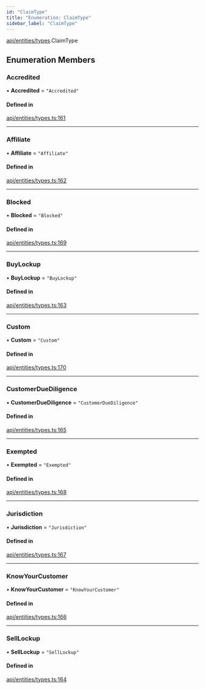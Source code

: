 ```yaml
---
id: "ClaimType"
title: "Enumeration: ClaimType"
sidebar_label: "ClaimType"
---
```


[api/entities/types](../../../../../modules/API/Entities/Types/Types.md).ClaimType

## Enumeration Members

### Accredited

• **Accredited** = ``"Accredited"``

#### Defined in

[api/entities/types.ts:161](https://github.com/PolymeshAssociation/polymesh-sdk/blob/8a9158669/src/api/entities/types.ts#L161)

___

### Affiliate

• **Affiliate** = ``"Affiliate"``

#### Defined in

[api/entities/types.ts:162](https://github.com/PolymeshAssociation/polymesh-sdk/blob/8a9158669/src/api/entities/types.ts#L162)

___

### Blocked

• **Blocked** = ``"Blocked"``

#### Defined in

[api/entities/types.ts:169](https://github.com/PolymeshAssociation/polymesh-sdk/blob/8a9158669/src/api/entities/types.ts#L169)

___

### BuyLockup

• **BuyLockup** = ``"BuyLockup"``

#### Defined in

[api/entities/types.ts:163](https://github.com/PolymeshAssociation/polymesh-sdk/blob/8a9158669/src/api/entities/types.ts#L163)

___

### Custom

• **Custom** = ``"Custom"``

#### Defined in

[api/entities/types.ts:170](https://github.com/PolymeshAssociation/polymesh-sdk/blob/8a9158669/src/api/entities/types.ts#L170)

___

### CustomerDueDiligence

• **CustomerDueDiligence** = ``"CustomerDueDiligence"``

#### Defined in

[api/entities/types.ts:165](https://github.com/PolymeshAssociation/polymesh-sdk/blob/8a9158669/src/api/entities/types.ts#L165)

___

### Exempted

• **Exempted** = ``"Exempted"``

#### Defined in

[api/entities/types.ts:168](https://github.com/PolymeshAssociation/polymesh-sdk/blob/8a9158669/src/api/entities/types.ts#L168)

___

### Jurisdiction

• **Jurisdiction** = ``"Jurisdiction"``

#### Defined in

[api/entities/types.ts:167](https://github.com/PolymeshAssociation/polymesh-sdk/blob/8a9158669/src/api/entities/types.ts#L167)

___

### KnowYourCustomer

• **KnowYourCustomer** = ``"KnowYourCustomer"``

#### Defined in

[api/entities/types.ts:166](https://github.com/PolymeshAssociation/polymesh-sdk/blob/8a9158669/src/api/entities/types.ts#L166)

___

### SellLockup

• **SellLockup** = ``"SellLockup"``

#### Defined in

[api/entities/types.ts:164](https://github.com/PolymeshAssociation/polymesh-sdk/blob/8a9158669/src/api/entities/types.ts#L164)
